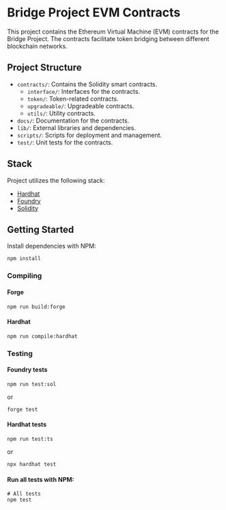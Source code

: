 # Bridge Project EVM Contracts

This project contains the Ethereum Virtual Machine (EVM) contracts for the Bridge Project. The contracts facilitate token bridging between different blockchain networks.

## Project Structure

- `contracts/`: Contains the Solidity smart contracts.
  - `interface/`: Interfaces for the contracts.
  - `token/`: Token-related contracts.
  - `upgradeable/`: Upgradeable contracts.
  - `utils/`: Utility contracts.
- `docs/`: Documentation for the contracts.
- `lib/`: External libraries and dependencies.
- `scripts/`: Scripts for deployment and management.
- `test/`: Unit tests for the contracts.

## Stack

Project utilizes the following stack:
 - [Hardhat](https://hardhat.org/)
 - [Foundry](https://book.getfoundry.sh/)
 - [Solidity](https://soliditylang.org/)

 ## Getting Started

 Install dependencies with NPM:

 ```shell
 npm install
 ```

### Compiling

#### Forge

```shell
npm run build:forge
```

#### Hardhat

```shell
npm run compile:hardhat
```

### Testing
#### Foundry tests

```shell
npm run test:sol
```

or 

```shell
forge test
```

#### Hardhat tests

```shell
npm run test:ts
```

or

```shell
npx hardhat test
```

#### Run all tests with NPM:

```shell
# All tests
npm test
```